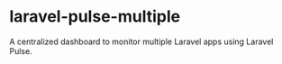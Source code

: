 # laravel-pulse-multiple
A centralized dashboard to monitor multiple Laravel apps using Laravel Pulse.
